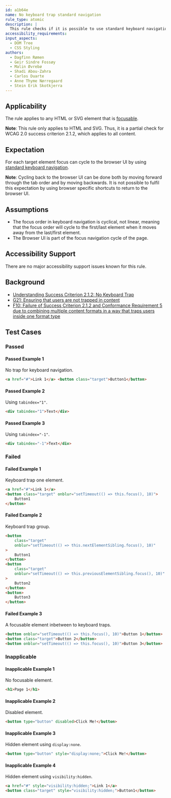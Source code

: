 ```yaml
---
id: a1b64e
name: No keyboard trap standard navigation
rule_type: atomic
description: |
  This rule checks if it is possible to use standard keyboard navigation to navigate through all content on a web page without becoming trapped in any element.
accessibility_requirements:
input_aspects:
  - DOM Tree
  - CSS Styling
authors:
  - Dagfinn Rømen
  - Geir Sindre Fossøy
  - Malin Øvrebø
  - Shadi Abou-Zahra
  - Carlos Duarte
  - Anne Thyme Nørregaard
  - Stein Erik Skotkjerra
---
```


## Applicability

The rule applies to any HTML or SVG element that is [focusable](#focusable).

**Note**: This rule only applies to HTML and SVG. Thus, it is a partial check for WCAG 2.0 success criterion 2.1.2, which applies to all content.

## Expectation

For each target element focus can cycle to the browser UI by using [standard keyboard navigation](#standard-keyboard-navigation).

**Note**: Cycling back to the browser UI can be done both by moving forward through the tab order and by moving backwards. It is not possible to fulfil this expectation by using browser specific shortcuts to return to the browser UI.

## Assumptions

- The focus order in keyboard navigation is cyclical, not linear, meaning that the focus order will cycle to the first/last element when it moves away from the last/first element.
- The Browser UI is part of the focus navigation cycle of the page.

## Accessibility Support

There are no major accessibility support issues known for this rule.

## Background

- [Understanding Success Criterion 2.1.2: No Keyboard Trap](https://www.w3.org/WAI/WCAG21/Understanding/no-keyboard-trap.html)
- [G21: Ensuring that users are not trapped in content](https://www.w3.org/WAI/WCAG21/Techniques/general/G21)
- [F10: Failure of Success Criterion 2.1.2 and Conformance Requirement 5 due to combining multiple content formats in a way that traps users inside one format type](https://www.w3.org/WAI/WCAG21/Techniques/failures/F10)

## Test Cases

### Passed

#### Passed Example 1

No trap for keyboard navigation.

```html
<a href="#">Link 1</a> <button class="target">Button1</button>
```

#### Passed Example 2

Using `tabindex="1"`.

```html
<div tabindex="1">Text</div>
```

#### Passed Example 3

Using `tabindex="-1"`.

```html
<div tabindex="-1">Text</div>
```

### Failed

#### Failed Example 1

Keyboard trap one element.

```html
<a href="#">Link 1</a>
<button class="target" onblur="setTimeout(() => this.focus(), 10)">
	Button1
</button>
```

#### Failed Example 2

Keyboard trap group.

```html
<button
	class="target"
	onblur="setTimeout(() => this.nextElementSibling.focus(), 10)"
>
	Button1
</button>
<button
	class="target"
	onblur="setTimeout(() => this.previousElementSibling.focus(), 10)"
>
	Button2
</button>
<button>
	Button3
</button>
```

#### Failed Example 3

A focusable element inbetween to keyboard traps.

```html
<button onblur="setTimeout(() => this.focus(), 10)">Button 1</button>
<button class="target">Button 2</button>
<button onblur="setTimeout(() => this.focus(), 10)">Button 3</button>
```

### Inapplicable

#### Inapplicable Example 1

No focusable element.

```html
<h1>Page 1</h1>
```

#### Inapplicable Example 2

Disabled element.

```html
<button type="button" disabled>Click Me!</button>
```

#### Inapplicable Example 3

Hidden element using `display:none`.

```html
<button type="button" style="display:none;">Click Me!</button>
```

#### Inapplicable Example 4

Hidden element using `visibility:hidden`.

```html
<a href="#" style="visibility:hidden;">Link 1</a>
<button class="target" style="visibility:hidden;">Button1</button>
```
